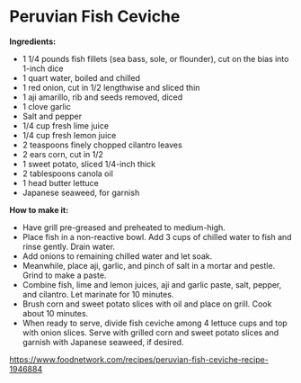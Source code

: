 # Peruvian Fish Ceviche

**Ingredients:**

* 1 1/4 pounds fish fillets (sea bass, sole, or flounder), cut on the bias into 1-inch dice
* 1 quart water, boiled and chilled
* 1 red onion, cut in 1/2 lengthwise and sliced thin
* 1 aji amarillo, rib and seeds removed, diced
* 1 clove garlic
* Salt and pepper
* 1/4 cup fresh lime juice
* 1/4 cup fresh lemon juice
* 2 teaspoons finely chopped cilantro leaves
* 2 ears corn, cut in 1/2
* 1 sweet potato, sliced 1/4-inch thick
* 2 tablespoons canola oil
* 1 head butter lettuce
* Japanese seaweed, for garnish

**How to make it:**

* Have grill pre-greased and preheated to medium-high.
* Place fish in a non-reactive bowl. Add 3 cups of chilled water to fish and rinse gently. Drain water.
* Add onions to remaining chilled water and let soak.
* Meanwhile, place aji, garlic, and pinch of salt in a mortar and pestle. Grind to make a paste.
* Combine fish, lime and lemon juices, aji and garlic paste, salt, pepper, and cilantro. Let marinate for 10 minutes.
* Brush corn and sweet potato slices with oil and place on grill. Cook about 10 minutes.
* When ready to serve, divide fish ceviche among 4 lettuce cups and top with onion slices. Serve with grilled corn and sweet potato slices and garnish with Japanese seaweed, if desired.


https://www.foodnetwork.com/recipes/peruvian-fish-ceviche-recipe-1946884
